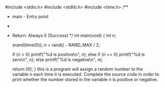 #include <stdio.h>
#include <stdlib.h>
#include <time.h>
/**
 * main - Entry point
 *
 * Return: Always 0 (Success)
 */
int main(void)
{
	int n;

	srand(time(0));
	n = rand() - RAND_MAX / 2;

	if (n > 0)
		printf("%d is positive\n", n);
	else if (n == 0)
		printf("%d is zero\n", n);
	else
		printf("%d is negative\n", n);

	return (0);
} this is a program will assign a random number to the variable n each time it is executed. Complete the source code in order to print whether the number stored in the variable n is positive or negative.
